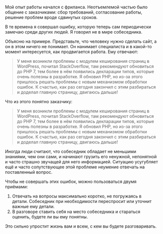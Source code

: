 Мой опыт работы начался с фриланса. Неотъемлемой частью было общение с заказчиками: сбор требований, согласование работы, решение проблем вроде сдвинутых сроков.

В те времена я совершал ошибку, которую теперь сам периодически замечаю среди других людей. Я говорил не в мире собеседника.

Объясню на примере. Представьте, что человеку нужно сделать сайт, а он в этом ничего не понимает. Он нанимает специалиста и в какой-то момент интересуется, как продвигается работа. Ему отвечают:

> У меня возникли проблемы с модулем кеширования страниц в WordPress, почитал StackOverflow, там рекомендуют обновиться до PHP 7, тем более в нём появились декларации типов, которые очень полезны в разработке. Я обновил PHP, но из-за этого пришлось решать проблемы с новым механизмом обработки ошибок. К счастью, как раз сегодня закончил с этим разбираться и доделал главную страницу, двигаюсь дальше!

Что из этого понятно заказчику:

> <span aria-hidden="true" class="spoiler">У меня возникли проблемы с модулем кеширования страниц в WordPress, почитал StackOverflow, там рекомендуют обновиться до PHP 7, тем более в нём появились декларации типов, которые очень полезны в разработке. Я обновил PHP, но из-за этого пришлось решать проблемы с новым механизмом обработки ошибок. К счастью, как раз сегодня закончил с этим разбираться и</span> доделал главную страницу, двигаюсь дальше!

Иногда люди считают, что собеседник обладает не меньшими знаниями, чем они сами, и начинают грузить его ненужной, непонятной и часто страшно звучащей для него информацией. Ситуацию усугубляет ещё и часто сопутствующее этой проблеме неумение отвечать на поставленный вопрос.

Чтобы не совершать этих ошибок, можно пользоваться двумя приёмами:

1. Отвечать на вопросы максимально коротко, не погружаясь в детали. Собеседник при необходимости переспросит или уточнит важные ему детали.
2. В разговоре ставить себя на место собеседника и стараться оценить, будете ли вы ему понятны.

Это сильно упростит жизнь вам и всем, с кем вы будете разговаривать.
